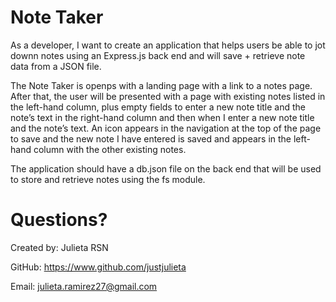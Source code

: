 # Note Taker 

As a developer, I want to create an application that helps users be able to jot downn notes using an Express.js back end and will save + retrieve note data from a JSON file.

The Note Taker is openps with a landing page with a link to a notes page. After that, the user will be presented with a page with existing notes listed in the left-hand column, plus empty fields to enter a new note title and the note’s text in the right-hand column and then when I enter a new note title and the note’s text. An icon appears in the navigation at the top of the page to save and the new note I have entered is saved and appears in the left-hand column with the other existing notes.

The application should have a db.json file on the back end that will be used to store and retrieve notes using the fs module.

# Questions?

Created by: Julieta RSN

GitHub: https://www.github.com/justjulieta

Email: julieta.ramirez27@gmail.com
